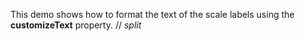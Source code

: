 This demo shows how to&nbsp;format the text of&nbsp;the scale labels using the **customizeText** property.
// _split_
